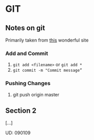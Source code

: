 GIT
=======

Notes on git
---------
Primarily taken from [this](http://rogerdudler.github.io/git-guide/) wonderful site 

### Add and Commit
1. `git add <filename>` or `git add *`
2. `git commit -m "Commit message”`

### Pushing Changes
1. git push origin master


Section 2
---------

[...]


UD: 090109